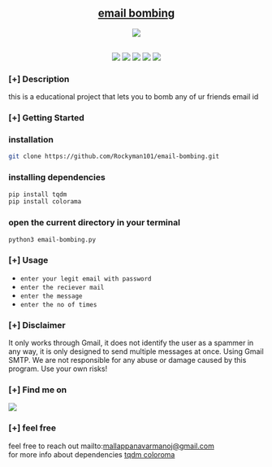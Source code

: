 <h2 align="center"><u>email bombing</u></h2>

<p align='center'>
<img src='https://st.depositphotos.com/15809744/54131/v/600/depositphotos_541312574-stock-illustration-bomb-icon-design-template-vector.jpg'></p>
<p align="center">
<br>
    <img src="https://img.shields.io/badge/Author-Rockybhai-magenta?style=flat-square">
    <img src="https://img.shields.io/badge/Open%20Source-yes-orange?style=flat-square">
    <img src="https://img.shields.io/badge/Maintained-Yes-cyan?style=flat-square">
    <img src="https://img.shields.io/badge/Made%20In-india-green?style=flat-square">
    <img src="https://img.shields.io/badge/Written%20In-python-blue?style=flat-square">
</p>

### [+] Description
this is a educational project that lets you to bomb any of ur friends email id

### [+] Getting Started
### installation
```sh
git clone https://github.com/Rockyman101/email-bombing.git
```

### installing dependencies
```sh
pip install tqdm
pip install colorama
```
### open the current directory in your terminal
```sh 
python3 email-bombing.py
```

### [+] Usage
 - `enter your legit email with password`
 - `enter the reciever mail`
 - `enter the message `
 - `enter the no of times`


### [+] Disclaimer 
It only works through Gmail, it does not identify the user as a spammer in any way, it is only designed to send multiple messages at once. Using Gmail SMTP. We are not responsible for any abuse or damage caused by this program. Use your own risks!


### [+] Find me on 
<a href="mailto:mallappanvarmanojgmail.com" target="_blank"><img src="https://img.shields.io/badge/Email-mallappanvarmanojgmail.com-blue?style=for-the-badge&logo=gmail"></a>

### [+] feel free
feel free to reach out mailto:mallappanavarmanoj@gmail.com<br>
for more info about dependencies <a href="https://github.com/tqdm/tqdm" >tqdm   <a href="https://github.com/tartley/colorama">coloroma


